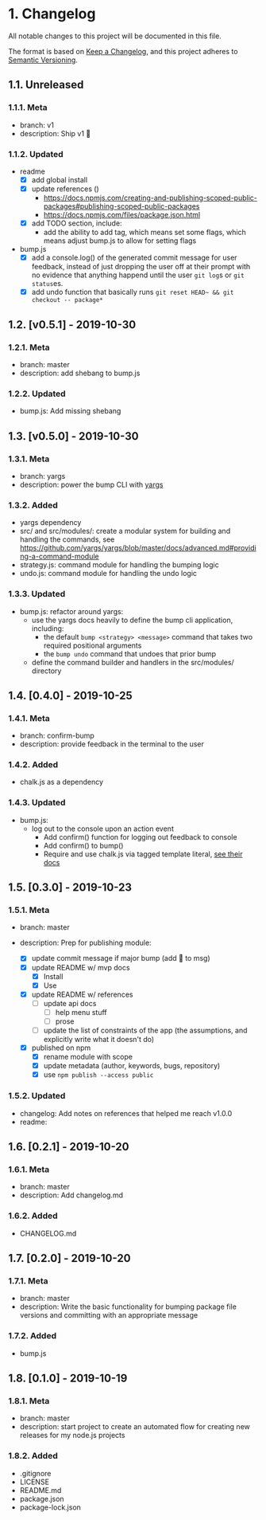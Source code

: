 # 1. Changelog

All notable changes to this project will be documented in this file.

The format is based on [Keep a Changelog](https://keepachangelog.com/en/1.0.0/),
and this project adheres to [Semantic Versioning](https://semver.org/spec/v2.0.0.html).

## 1.1. Unreleased

### 1.1.1. Meta

- branch: v1
- description: Ship v1 🚢

### 1.1.2. Updated

- readme
  - [x] add global install
  - [x] update references ()
    - https://docs.npmjs.com/creating-and-publishing-scoped-public-packages#publishing-scoped-public-packages
    - https://docs.npmjs.com/files/package.json.html
  - [x] add TODO section, include:
    - add the ability to add tag, which means set some flags, which means adjust bump.js to allow for setting flags
- bump.js
  - [x] add a console.log() of the generated commit message for user feedback, instead of just dropping the user off at their prompt with no evidence that anything happend until the user `git log`s or `git status`es.
  - [x] add undo function that basically runs `git reset HEAD~ && git checkout -- package*`

## 1.2. [v0.5.1] - 2019-10-30

### 1.2.1. Meta

- branch: master
- description: add shebang to bump.js

### 1.2.2. Updated

- bump.js: Add missing shebang

## 1.3. [v0.5.0] - 2019-10-30

### 1.3.1. Meta

- branch: yargs
- description: power the bump CLI with [yargs](http://yargs.js.org/)

### 1.3.2. Added

- yargs dependency
- src/ and src/modules/: create a modular system for building and handling the commands, see https://github.com/yargs/yargs/blob/master/docs/advanced.md#providing-a-command-module
- strategy.js: command module for handling the bumping logic
- undo.js: command module for handling the undo logic

### 1.3.3. Updated

- bump.js: refactor around yargs:
  - use the yargs docs heavily to define the bump cli application, including:
    - the default `bump <strategy> <message>` command that takes two required positional arguments
    - the `bump undo` command that undoes that prior bump
  - define the command builder and handlers in the src/modules/ directory

## 1.4. [0.4.0] - 2019-10-25

### 1.4.1. Meta

- branch: confirm-bump
- description: provide feedback in the terminal to the user

### 1.4.2. Added

- chalk.js as a dependency

### 1.4.3. Updated

- bump.js:
  - log out to the console upon an action event
    - Add confirm() function for logging out feedback to console
    - Add confirm() to bump()
    - Require and use chalk.js via tagged template literal, [see their docs](https://www.npmjs.com/package/chalk#usage)

## 1.5. [0.3.0] - 2019-10-23

### 1.5.1. Meta

- branch: master
- description: Prep for publishing module:

  - [x] update commit message if major bump (add 🚢 to msg)
  - [x] update README w/ mvp docs
    - [x] Install
    - [x] Use
  - [x] update README w/ references
    - [ ] update api docs
      - [ ] help menu stuff
      - [ ] prose
    - [ ] update the list of constraints of the app (the assumptions, and explicitly write what it doesn't do)
  - [x] published on npm
    - [x] rename module with scope
    - [x] update metadata (author, keywords, bugs, repository)
    - [x] use `npm publish --access public`

### 1.5.2. Updated

- changelog: Add notes on references that helped me reach v1.0.0
- readme:

## 1.6. [0.2.1] - 2019-10-20

### 1.6.1. Meta

- branch: master
- description: Add changelog.md

### 1.6.2. Added

- CHANGELOG.md

## 1.7. [0.2.0] - 2019-10-20

### 1.7.1. Meta

- branch: master
- description: Write the basic functionality for bumping package file versions and committing with an appropriate message

### 1.7.2. Added

- bump.js

## 1.8. [0.1.0] - 2019-10-19

### 1.8.1. Meta

- branch: master
- description: start project to create an automated flow for creating new releases for my node.js projects

### 1.8.2. Added

- .gitignore
- LICENSE
- README.md
- package.json
- package-lock.json
